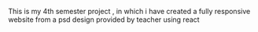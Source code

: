 This is my 4th semester project , in which i have created a fully responsive website from a psd design provided by teacher using react
